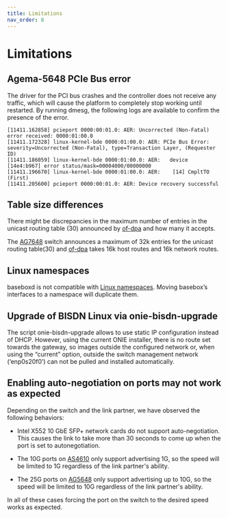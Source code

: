 ```yaml
---
title: Limitations
nav_order: 8
---
```


# Limitations

## Agema-5648 PCIe Bus error

The driver for the PCI bus crashes and the controller does not receive any traffic, which will cause the platform to completely stop working until restarted.
By running dmesg, the following logs are available to confirm the presence of the error.

```
[11411.162858] pcieport 0000:00:01.0: AER: Uncorrected (Non-Fatal) error received: 0000:01:00.0
[11411.172328] linux-kernel-bde 0000:01:00.0: AER: PCIe Bus Error: severity=Uncorrected (Non-Fatal), type=Transaction Layer, (Requester ID)
[11411.186059] linux-kernel-bde 0000:01:00.0: AER:   device [14e4:b967] error status/mask=00004000/00000000
[11411.196670] linux-kernel-bde 0000:01:00.0: AER:    [14] CmpltTO                (First)
[11411.205600] pcieport 0000:00:01.0: AER: Device recovery successful
```

## Table size differences

There might be discrepancies in the maximum number of entries in the unicast routing table (30) announced by [of-dpa](https://github.com/Broadcom-Switch/of-dpa) and how many it accepts.

The [AG7648](https://agema.deltaww.com/product-info.php?id=29) switch announces a maximum of 32k entries for the unicast routing table(30) and [of-dpa](https://github.com/Broadcom-Switch/of-dpa) takes 16k host routes and 16k network routes.

## Linux namespaces

baseboxd is not compatible with [Linux namespaces](http://man7.org/linux/man-pages/man8/ip-netns.8.html). Moving basebox’s interfaces to a namespace will duplicate them.

## Upgrade of BISDN Linux via onie-bisdn-upgrade

The script onie-bisdn-upgrade allows to use static IP configuration instead of DHCP. However, using the current ONIE installer, there is no route set towards the gateway, so images outside the configured network or, when using the “current” option, outside the switch management network (‘enp0s20f0’) can not be pulled and installed automatically.


## Enabling auto-negotiation on ports may not work as expected

Depending on the switch and the link partner, we have observed the following behaviors:

- Intel X552 10 GbE SFP+ network cards do not support auto-negotiation. This causes the link to take more than 30 seconds to come up when the port is set to autonegotiation.

- The 10G ports on [AS4610](https://www.edge-core.com/productsList.php?cls=1&cls2=9&cls3=46) only support advertising 1G, so the speed will be limited to 1G regardless of the link partner's ability.

- The 25G ports on [AG5648](https://agema.deltaww.com/product-info.php?id=41) only support advertising up to 10G, so the speed will be limited to 10G regardless of the link partner's ability.

In all of these cases forcing the port on the switch to the desired speed works as expected.
